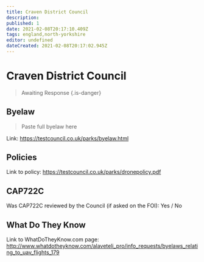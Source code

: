 ```yaml
---
title: Craven District Council
description:
published: 1
date: 2021-02-08T20:17:10.409Z
tags: england,north-yorkshire
editor: undefined
dateCreated: 2021-02-08T20:17:02.945Z
---
```


# Craven District Council
>  Awaiting Response
> {.is-danger}

## Byelaw
> Paste full byelaw here

Link:
https://testcouncil.co.uk/parks/byelaw.html

## Policies
Link to policy:
https://testcouncil.co.uk/parks/dronepolicy.pdf

## CAP722C

Was CAP722C reviewed by the Council (if asked on the FOI): Yes / No

## What Do They Know

Link to WhatDoTheyKnow.com page:
http://www.whatdotheyknow.com/alaveteli_pro/info_requests/byelaws_relating_to_uav_flights_179

